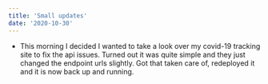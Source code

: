```yaml
---
title: 'Small updates'
date: '2020-10-30'
---
```


- This morning I decided I wanted to take a look over my covid-19 tracking site to fix the api issues. Turned out it was quite simple and they just changed the endpoint urls slightly. Got that taken care of, redeployed it and it is now back up and running.
